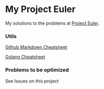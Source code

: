# My Project Euler

My solutions to the problems at [Project Euler](http://projecteuler.net/).

### Utils

[Github Markdown Cheatsheet](https://github.com/adam-p/markdown-here/wiki/Markdown-Cheatsheet)

[Golang Cheatsheet](https://devhints.io/go)

### Problems to be optimized

See Issues on this project
